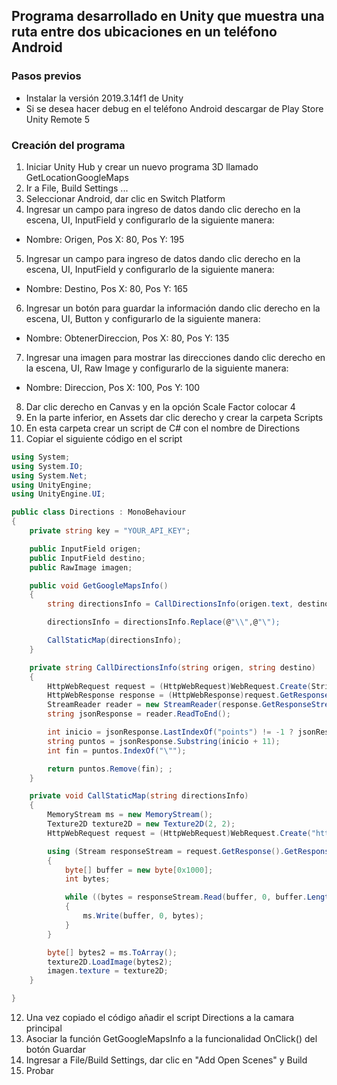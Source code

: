 ## Programa desarrollado en Unity que muestra una ruta entre dos ubicaciones en un teléfono Android


### Pasos previos 

* Instalar la versión 2019.3.14f1 de Unity
* Si se desea hacer debug en el teléfono Android descargar de Play Store Unity Remote 5

### Creación del programa

1. Iniciar Unity Hub y crear un nuevo programa 3D llamado GetLocationGoogleMaps
2. Ir a File, Build Settings ...
3. Seleccionar Android, dar clic en Switch Platform
4. Ingresar un campo para ingreso de datos dando clic derecho en la escena, UI, InputField y configurarlo de la siguiente manera: 
* Nombre: Origen, Pos X: 80, Pos Y: 195 
5. Ingresar un campo para ingreso de datos dando clic derecho en la escena, UI, InputField y configurarlo de la siguiente manera: 
* Nombre: Destino, Pos X: 80, Pos Y: 165 
6. Ingresar un botón para guardar la información dando clic derecho en la escena, UI, Button y configurarlo de la siguiente manera: 
* Nombre: ObtenerDireccion, Pos X: 80, Pos Y: 135
7. Ingresar una imagen para mostrar las direcciones dando clic derecho en la escena, UI, Raw Image y configurarlo de la siguiente manera: 
* Nombre: Direccion, Pos X: 100, Pos Y: 100
8. Dar clic derecho en Canvas y en la opción Scale Factor colocar 4
9. En la parte inferior, en Assets dar clic derecho y crear la carpeta Scripts
10. En esta carpeta crear un script de C# con el nombre de Directions
11. Copiar el siguiente código en el script
```c#
using System;
using System.IO;
using System.Net;
using UnityEngine;
using UnityEngine.UI;

public class Directions : MonoBehaviour
{
    private string key = "YOUR_API_KEY";

    public InputField origen;
    public InputField destino;
    public RawImage imagen;

    public void GetGoogleMapsInfo()
    {
        string directionsInfo = CallDirectionsInfo(origen.text, destino.text);

        directionsInfo = directionsInfo.Replace(@"\\",@"\");

        CallStaticMap(directionsInfo);
    }

    private string CallDirectionsInfo(string origen, string destino)
    {
        HttpWebRequest request = (HttpWebRequest)WebRequest.Create(String.Format("https://maps.googleapis.com/maps/api/directions/json?origin={0}&destination={1}&key={2}", origen, destino, key));
        HttpWebResponse response = (HttpWebResponse)request.GetResponse();
        StreamReader reader = new StreamReader(response.GetResponseStream());
        string jsonResponse = reader.ReadToEnd();

        int inicio = jsonResponse.LastIndexOf("points") != -1 ? jsonResponse.LastIndexOf("points") : -1;
        string puntos = jsonResponse.Substring(inicio + 11);
        int fin = puntos.IndexOf("\"");

        return puntos.Remove(fin); ;
    }

    private void CallStaticMap(string directionsInfo)
    {
        MemoryStream ms = new MemoryStream();
        Texture2D texture2D = new Texture2D(2, 2);
        HttpWebRequest request = (HttpWebRequest)WebRequest.Create("https://maps.googleapis.com/maps/api/staticmap?size=400x400&path=enc%3A" + directionsInfo + "&key=" + key);

        using (Stream responseStream = request.GetResponse().GetResponseStream())
        {
            byte[] buffer = new byte[0x1000];
            int bytes;

            while ((bytes = responseStream.Read(buffer, 0, buffer.Length)) > 0)
            {
                ms.Write(buffer, 0, bytes);
            }
        }

        byte[] bytes2 = ms.ToArray();
        texture2D.LoadImage(bytes2);
        imagen.texture = texture2D;
    }

}

```
12. Una vez copiado el código añadir el script Directions a la camara principal
13. Asociar la función GetGoogleMapsInfo a la funcionalidad OnClick() del botón Guardar
22. Ingresar a File/Build Settings, dar clic  en "Add Open Scenes" y Build
23. Probar
